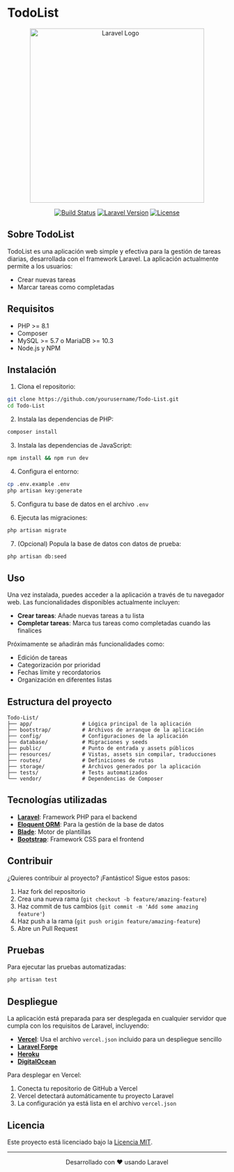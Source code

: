 # TodoList

<p align="center">
<img src="https://raw.githubusercontent.com/laravel/art/master/logo-lockup/5%20SVG/2%20CMYK/1%20Full%20Color/laravel-logolockup-cmyk-red.svg" width="400" alt="Laravel Logo">
</p>

<p align="center">
<a href="https://github.com/yourusername/Todo-List/actions"><img src="https://img.shields.io/github/workflow/status/yourusername/Todo-List/CI" alt="Build Status"></a>
<a href="https://packagist.org/packages/laravel/framework"><img src="https://img.shields.io/packagist/v/laravel/framework" alt="Laravel Version"></a>
<a href="https://opensource.org/licenses/MIT"><img src="https://img.shields.io/badge/License-MIT-green.svg" alt="License"></a>
</p>

## Sobre TodoList

TodoList es una aplicación web simple y efectiva para la gestión de tareas diarias, desarrollada con el framework Laravel. La aplicación actualmente permite a los usuarios:

- Crear nuevas tareas
- Marcar tareas como completadas

## Requisitos

- PHP >= 8.1
- Composer
- MySQL >= 5.7 o MariaDB >= 10.3
- Node.js y NPM

## Instalación

1. Clona el repositorio:
```bash
git clone https://github.com/yourusername/Todo-List.git
cd Todo-List
```

2. Instala las dependencias de PHP:
```bash
composer install
```

3. Instala las dependencias de JavaScript:
```bash
npm install && npm run dev
```

4. Configura el entorno:
```bash
cp .env.example .env
php artisan key:generate
```

5. Configura tu base de datos en el archivo `.env`

6. Ejecuta las migraciones:
```bash
php artisan migrate
```

7. (Opcional) Popula la base de datos con datos de prueba:
```bash
php artisan db:seed
```

## Uso

Una vez instalada, puedes acceder a la aplicación a través de tu navegador web. Las funcionalidades disponibles actualmente incluyen:

- **Crear tareas**: Añade nuevas tareas a tu lista
- **Completar tareas**: Marca tus tareas como completadas cuando las finalices

Próximamente se añadirán más funcionalidades como:
- Edición de tareas
- Categorización por prioridad
- Fechas límite y recordatorios
- Organización en diferentes listas

## Estructura del proyecto

```
Todo-List/
├── app/                # Lógica principal de la aplicación
├── bootstrap/          # Archivos de arranque de la aplicación
├── config/             # Configuraciones de la aplicación
├── database/           # Migraciones y seeds
├── public/             # Punto de entrada y assets públicos
├── resources/          # Vistas, assets sin compilar, traducciones
├── routes/             # Definiciones de rutas
├── storage/            # Archivos generados por la aplicación
├── tests/              # Tests automatizados
└── vendor/             # Dependencias de Composer
```

## Tecnologías utilizadas

- **[Laravel](https://laravel.com)**: Framework PHP para el backend
- **[Eloquent ORM](https://laravel.com/docs/eloquent)**: Para la gestión de la base de datos
- **[Blade](https://laravel.com/docs/blade)**: Motor de plantillas
- **[Bootstrap](https://getbootstrap.com)**: Framework CSS para el frontend

## Contribuir

¿Quieres contribuir al proyecto? ¡Fantástico! Sigue estos pasos:

1. Haz fork del repositorio
2. Crea una nueva rama (`git checkout -b feature/amazing-feature`)
3. Haz commit de tus cambios (`git commit -m 'Add some amazing feature'`)
4. Haz push a la rama (`git push origin feature/amazing-feature`)
5. Abre un Pull Request

## Pruebas

Para ejecutar las pruebas automatizadas:

```bash
php artisan test
```

## Despliegue

La aplicación está preparada para ser desplegada en cualquier servidor que cumpla con los requisitos de Laravel, incluyendo:

- **[Vercel](https://vercel.com)**: Usa el archivo `vercel.json` incluido para un despliegue sencillo
- **[Laravel Forge](https://forge.laravel.com)**
- **[Heroku](https://heroku.com)**
- **[DigitalOcean](https://digitalocean.com)**

Para desplegar en Vercel:
1. Conecta tu repositorio de GitHub a Vercel
2. Vercel detectará automáticamente tu proyecto Laravel
3. La configuración ya está lista en el archivo `vercel.json`

## Licencia

Este proyecto está licenciado bajo la [Licencia MIT](https://opensource.org/licenses/MIT).

---

<p align="center">Desarrollado con ❤️ usando Laravel</p>
